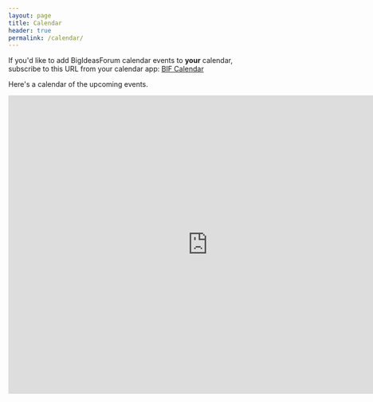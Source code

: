 ```yaml
---
layout: page
title: Calendar
header: true 
permalink: /calendar/
---
```


If you'd like to add BigIdeasForum calendar events to **your** calendar, subscribe to this URL from your calendar app: [BIF Calendar](https://calendar.google.com/calendar/ical/bigideasforum%40gmail.com/public/basic.ics)

Here's a calendar of the upcoming events.

<iframe src="https://calendar.google.com/calendar/embed?src=bigideasforum%40gmail.com&ctz=America%2FPhoenix" style="border: 0" width="800" height="600" frameborder="0" scrolling="no"></iframe>